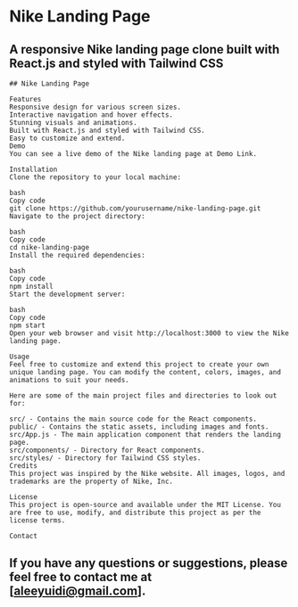 # Nike Landing Page
  ## A responsive Nike landing page clone built with React.js and styled with Tailwind CSS 

    ## Nike Landing Page

    Features
    Responsive design for various screen sizes.
    Interactive navigation and hover effects.
    Stunning visuals and animations.
    Built with React.js and styled with Tailwind CSS.
    Easy to customize and extend.
    Demo
    You can see a live demo of the Nike landing page at Demo Link.

    Installation
    Clone the repository to your local machine:

    bash
    Copy code
    git clone https://github.com/yourusername/nike-landing-page.git
    Navigate to the project directory:

    bash
    Copy code
    cd nike-landing-page
    Install the required dependencies:

    bash
    Copy code
    npm install
    Start the development server:

    bash
    Copy code
    npm start
    Open your web browser and visit http://localhost:3000 to view the Nike landing page.

    Usage
    Feel free to customize and extend this project to create your own unique landing page. You can modify the content, colors, images, and animations to suit your needs.

    Here are some of the main project files and directories to look out for:

    src/ - Contains the main source code for the React components.
    public/ - Contains the static assets, including images and fonts.
    src/App.js - The main application component that renders the landing page.
    src/components/ - Directory for React components.
    src/styles/ - Directory for Tailwind CSS styles.
    Credits
    This project was inspired by the Nike website. All images, logos, and trademarks are the property of Nike, Inc.

    License
    This project is open-source and available under the MIT License. You are free to use, modify, and distribute this project as per the license terms.

    Contact
  ##  If you have any questions or suggestions, please feel free to contact me at [aleeyuidi@gmail.com].


